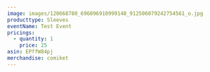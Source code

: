 ```yaml
---
image: images/120668780_696096910999148_912506079242754561_o.jpg
producttype: Sleeves
eventName: Test Event
pricings:
  - quantity: 1
    price: 25
asin: EPffW84pj
merchandise: comiket
---
```

